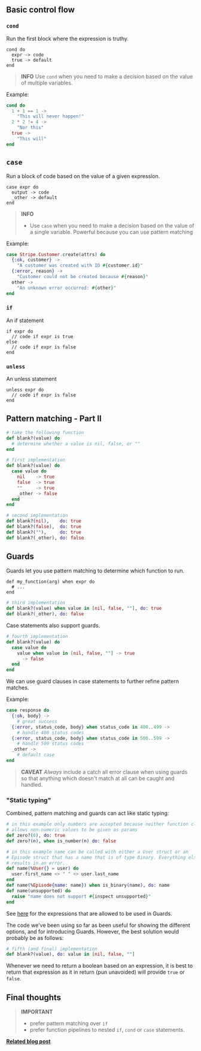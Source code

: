 ## Basic control flow

### `cond`
Run the first block where the expression is truthy.

```
cond do
  expr -> code
  true -> default
end
```

> **INFO**
> Use `cond` when you need to make a decision based on the value of multiple variables.

Example:

```elixir
cond do
  1 + 1 == 1 ->
    "This will never happen!"
  2 * 2 != 4 ->
    "Nor this"
  true ->
    "This will"
end
```

## `case`
Run a block of code based on the value of a given expression.

```
case expr do
  output -> code
  _other -> default
end
```

> **INFO**
> - Use `case` when you need to make a decision based on the value of a single variable.
> Powerful because you can use pattern matching

Example:

```elixir
case Stripe.Customer.create(attrs) do
  {:ok, customer} ->
    "A customer was created with ID #{customer.id}"
  {:error, reason} ->
    "Customer could not be created because #{reason}"
  other ->
    "An unknown error occurred: #{other}"
end
```

### `if`
An if statement

```
if expr do
  // code if expr is true
else
  // code if expr is false
end
```

### `unless`
An unless statement

```
unless expr do
  // code if expr is false
end
```

## Pattern matching - Part II

```elixir
# take the following function
def blank?(value) do
  # determine whether a value is nil, false, or ""
end

# first implementation
def blank?(value) do
  case value do
    nil    -> true
    false  -> true
    ""     -> true
    _other -> false
  end
end

# second implementation
def blank?(nil),    do: true
def blank?(false),  do: true
def blank?(""),     do: true
def blank?(_other), do: false
```

## Guards
Guards let you use pattern matching to determine which function to run.

```
def my_function(arg) when expr do
  # ...
end
```

```elixir
# third implementation
def blank?(value) when value in [nil, false, ""], do: true
def blank?(_other), do: false
```

Case statements also support guards.

```elixir
# fourth implementation
def blank?(value) do
  case value do
    value when value in [nil, false, ""] -> true
    _ -> false
  end
end
```

We can use guard clauses in case statements to further refine pattern matches.

Example:

```elixir
case response do
  {:ok, body} ->
    # great success
  {:error, status_code, body} when status_code in 400..499 ->
    # handle 400 status codes
  {:error, status_code, body} when status_code in 500..599 ->
    # handle 500 status codes
  _other ->
    # default case
end
```

> **CAVEAT**
> *Always* include a catch all error clause when using guards so that anything which doesn't match at all can be caught and handled. 

### "Static typing"
Combined, pattern matching and guards can act like static typing:

```elixir
# in this example only numbers are accepted because neither function clause
# allows non-numeric values to be given as params
def zero?(0), do: true
def zero?(n), when is_number(n) do: false

# in this example name can be called with either a User struct or an
# Episode struct that has a name that is of type Binary. Everything else
# results in an error.
def name(%User{} = user) do
  user.first_name <> " " <> user.last_name
end
def name(%Episode{name: name}) when is_binary(name), do: name
def name(unsupported) do
  raise "name does not support #{inspect unsupported}"
end
```

See [here](http://elixir-lang.org/getting-started/case-cond-and-if.html#expressions-in-guard-clauses) for the expressions that are allowed to be used in Guards.

The code we've been using so far as been useful for showing the different options, and for introducing Guards. However, the best solution would probably be as follows:

```elixir
# fifth (and final) implementation
def blank?(value), do: value in [nil, false, ""]
```

Whenever we need to return a boolean based on an expression, it is best to return that expression as it in return (pun unavoided) will provide `true` or `false`.

## Final thoughts

> **IMPORTANT**
> - prefer pattern matching over `if`
> - prefer function pipelines to nested `if`, `cond` or `case` statements.

[**Related blog post**](http://blog.danielberkompas.com/2015/09/03/better-pipelines-with-monadex.html)
